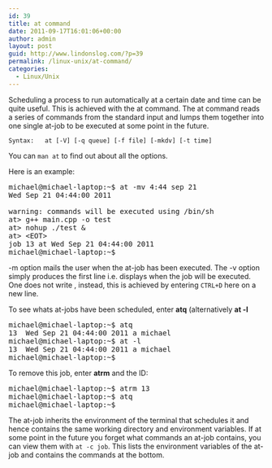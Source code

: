 ```yaml
---
id: 39
title: at command
date: 2011-09-17T16:01:06+00:00
author: admin
layout: post
guid: http://www.lindonslog.com/?p=39
permalink: /linux-unix/at-command/
categories:
  - Linux/Unix
---
```

Scheduling a process to run automatically at a certain date and time can be quite useful. This is achieved with the at command. The at command reads a series of commands from the standard input and lumps them together into one single at-job to be executed at some point in the future.

`Syntax:   at [-V] [-q queue] [-f file] [-mkdv] [-t time]`

You can `man at` to find out about all the options. 

Here is an example:

<pre>michael@michael-laptop:~$ at -mv 4:44 sep 21
Wed Sep 21 04:44:00 2011

warning: commands will be executed using /bin/sh
at> g++ main.cpp -o test
at> nohup ./test &
at> &lt;EOT>
job 13 at Wed Sep 21 04:44:00 2011
michael@michael-laptop:~$ 
</pre>

-m option mails the user when the at-job has been executed. The -v option simply produces the first line i.e. displays when the job will be executed. One does not write <EOT>, instead, this is achieved by entering `CTRL+D` here on a new line.

To see whats at-jobs have been scheduled, enter **atq** (alternatively **at -l**

<pre>michael@michael-laptop:~$ atq
13	Wed Sep 21 04:44:00 2011 a michael
michael@michael-laptop:~$ at -l
13	Wed Sep 21 04:44:00 2011 a michael
michael@michael-laptop:~$ 
</pre>

To remove this job, enter **atrm** and the ID:

<pre>michael@michael-laptop:~$ atrm 13
michael@michael-laptop:~$ atq
michael@michael-laptop:~$
</pre>

The at-job inherits the environment of the terminal that schedules it and hence contains the same working directory and environment variables. If at some point in the future you forget what commands an at-job contains, you can view them with `at -c job`. This lists the environment variables of the at-job and contains the commands at the bottom.